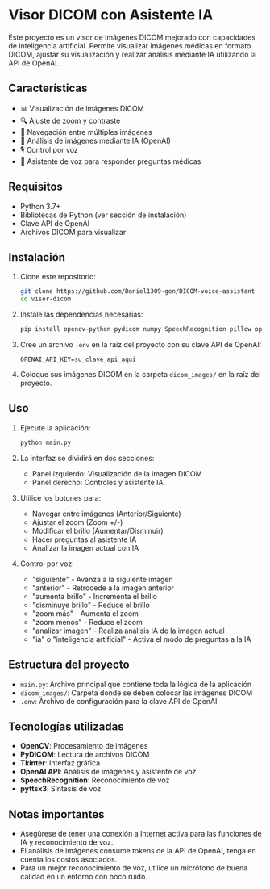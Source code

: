# Visor DICOM con Asistente IA

Este proyecto es un visor de imágenes DICOM mejorado con capacidades de inteligencia artificial. Permite visualizar imágenes médicas en formato DICOM, ajustar su visualización y realizar análisis mediante IA utilizando la API de OpenAI.

## Características

- 📊 Visualización de imágenes DICOM
- 🔍 Ajuste de zoom y contraste
- 🔄 Navegación entre múltiples imágenes
- 🤖 Análisis de imágenes mediante IA (OpenAI)
- 🎙️ Control por voz
- 💬 Asistente de voz para responder preguntas médicas

## Requisitos

- Python 3.7+
- Bibliotecas de Python (ver sección de instalación)
- Clave API de OpenAI
- Archivos DICOM para visualizar

## Instalación

1. Clone este repositorio:

   ```bash
   git clone https://github.com/Daniel1309-gon/DICOM-voice-assistant
   cd visor-dicom
   ```

2. Instale las dependencias necesarias:

   ```bash
   pip install opencv-python pydicom numpy SpeechRecognition pillow openai pyttsx3 python-dotenv
   ```

3. Cree un archivo `.env` en la raíz del proyecto con su clave API de OpenAI:

   ```
   OPENAI_API_KEY=su_clave_api_aqui
   ```

4. Coloque sus imágenes DICOM en la carpeta `dicom_images/` en la raíz del proyecto.

## Uso

1. Ejecute la aplicación:

   ```bash
   python main.py
   ```

2. La interfaz se dividirá en dos secciones:

   - Panel izquierdo: Visualización de la imagen DICOM
   - Panel derecho: Controles y asistente IA

3. Utilice los botones para:

   - Navegar entre imágenes (Anterior/Siguiente)
   - Ajustar el zoom (Zoom +/-)
   - Modificar el brillo (Aumentar/Disminuir)
   - Hacer preguntas al asistente IA
   - Analizar la imagen actual con IA

4. Control por voz:
   - "siguiente" - Avanza a la siguiente imagen
   - "anterior" - Retrocede a la imagen anterior
   - "aumenta brillo" - Incrementa el brillo
   - "disminuye brillo" - Reduce el brillo
   - "zoom más" - Aumenta el zoom
   - "zoom menos" - Reduce el zoom
   - "analizar imagen" - Realiza análisis IA de la imagen actual
   - "ia" o "inteligencia artificial" - Activa el modo de preguntas a la IA

## Estructura del proyecto

- `main.py`: Archivo principal que contiene toda la lógica de la aplicación
- `dicom_images/`: Carpeta donde se deben colocar las imágenes DICOM
- `.env`: Archivo de configuración para la clave API de OpenAI

## Tecnologías utilizadas

- **OpenCV**: Procesamiento de imágenes
- **PyDICOM**: Lectura de archivos DICOM
- **Tkinter**: Interfaz gráfica
- **OpenAI API**: Análisis de imágenes y asistente de voz
- **SpeechRecognition**: Reconocimiento de voz
- **pyttsx3**: Síntesis de voz

## Notas importantes

- Asegúrese de tener una conexión a Internet activa para las funciones de IA y reconocimiento de voz.
- El análisis de imágenes consume tokens de la API de OpenAI, tenga en cuenta los costos asociados.
- Para un mejor reconocimiento de voz, utilice un micrófono de buena calidad en un entorno con poco ruido.


